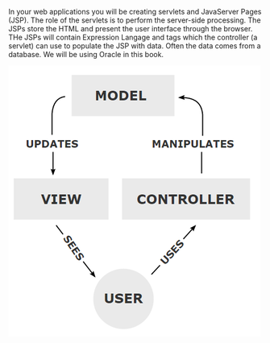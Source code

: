 In your web applications you will be creating servlets and JavaServer Pages (JSP). The role of the servlets is to perform the server-side processing. The JSPs store the HTML and present the user interface through the browser. THe JSPs will contain Expression Langage and tags which the controller (a servlet) can use to populate the JSP with data. Often the data comes from a database. We will be using Oracle in this book.

![](images/mvc/MVC-Process.png)